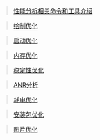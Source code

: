 
> [性能分析相关命令和工具介绍](./性能分析相关命令和工具介绍.md)

> [绘制优化](./绘制优化.md)

> [启动优化](./启动优化.md)	

> [内存优化](./内存优化.md)

> [稳定性优化](./稳定性优化.md)

> [ANR分析](./ANR分析.md)

> [耗电优化](./耗电优化.md)

> [安装包优化](./安装包优化.md)

> [图片优化](./图片优化.md)